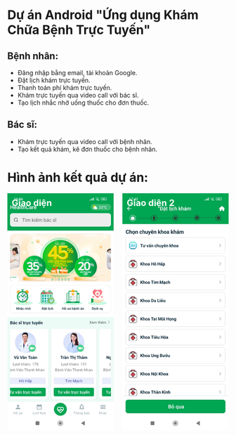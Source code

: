 # Dự án Android "Ứng dụng Khám Chữa Bệnh Trực Tuyến"

## Bệnh nhân:
- Đăng nhập bằng email, tài khoản Google.
- Đặt lịch khám trực tuyến.
- Thanh toán phí khám trực tuyến.
- Khám trực tuyến qua video call với bác sĩ.
- Tạo lịch nhắc nhở uống thuốc cho đơn thuốc.

## Bác sĩ:
- Khám trực tuyến qua video call với bệnh nhân.
- Tạo kết quả khám, kê đơn thuốc cho bệnh nhân.

# Hình ảnh kết quả dự án:
<ul style="display: flex; list-style: none; padding: 0;">
  <li style="position: relative; margin-right: 20px;">
    <div style="position: absolute; top: 10px; left: 10px; color: white; font-size: 20px; font-weight: bold;">
      Giao diện
    </div>
    <img src="docs/images/anh1.jpg" width="300" />
  </li>

  <li style="position: relative;">
    <div style="position: absolute; top: 10px; left: 10px; color: white; font-size: 20px; font-weight: bold;">
      Giao diện 2
    </div>
    <img src="docs/images/anh2.jpg" width="300" />
  </li>
</ul>






